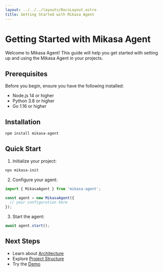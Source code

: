 ```yaml
---
layout: ../../../layouts/DocsLayout.astro
title: Getting Started with Mikasa Agent
---
```


# Getting Started with Mikasa Agent

Welcome to Mikasa Agent! This guide will help you get started with setting up and using the Mikasa Agent in your projects.

## Prerequisites

Before you begin, ensure you have the following installed:
- Node.js 14 or higher
- Python 3.8 or higher
- Go 1.16 or higher

## Installation

```bash
npm install mikasa-agent
```

## Quick Start

1. Initialize your project:
```bash
npx mikasa-init
```

2. Configure your agent:
```javascript
import { MikasaAgent } from 'mikasa-agent';

const agent = new MikasaAgent({
  // your configuration here
});
```

3. Start the agent:
```javascript
await agent.start();
```

## Next Steps

- Learn about [Architecture](../architecture)
- Explore [Project Structure](../project-structure)
- Try the [Demo](../run-demo)